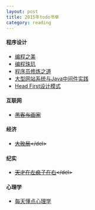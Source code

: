 ```yaml
---
layout: post  
title: 2015年todo书单
category: reading  
---
```


#### 程序设计

 * [编程之美](http://www.amazon.cn/%E7%BC%96%E7%A8%8B%E4%B9%8B%E7%BE%8E-%E5%BE%AE%E8%BD%AF%E6%8A%80%E6%9C%AF%E9%9D%A2%E8%AF%95%E5%BF%83%E5%BE%97-%E7%BC%96%E7%A8%8B%E4%B9%8B%E7%BE%8E-%E5%B0%8F%E7%BB%84/dp/B00FF1Y96K/ref=sr_1_1?ie=UTF8&qid=1425182879&sr=8-1&keywords=%E7%BC%96%E7%A8%8B%E4%B9%8B%E7%BE%8E)
 * [编程珠玑](http://www.amazon.cn/%E7%BC%96%E7%A8%8B%E7%8F%A0%E7%8E%91-%E4%B9%94%E6%81%A9%C2%B7%E6%9C%AC%E7%89%B9%E5%88%A9/dp/B00SFZH0DC/ref=sr_1_1?ie=UTF8&qid=1425182974&sr=8-1&keywords=%E7%BC%96%E7%A8%8B%E7%8F%A0%E7%8E%91)
 * [程序员修炼之道](http://www.amazon.cn/%E7%A8%8B%E5%BA%8F%E5%91%98%E4%BF%AE%E7%82%BC%E4%B9%8B%E9%81%93-%E4%BB%8E%E5%B0%8F%E5%B7%A5%E5%88%B0%E4%B8%93%E5%AE%B6-%E4%BA%A8%E7%89%B9/dp/B004GV08CY/ref=sr_1_1?ie=UTF8&qid=1425183026&sr=8-1&keywords=%E7%A8%8B%E5%BA%8F%E5%91%98%E4%BF%AE%E7%82%BC%E4%B9%8B%E9%81%93)
 * [大型网站系统与Java中间件实践](http://www.amazon.cn/%E5%A4%A7%E5%9E%8B%E7%BD%91%E7%AB%99%E7%B3%BB%E7%BB%9F%E4%B8%8EJava%E4%B8%AD%E9%97%B4%E4%BB%B6%E5%AE%9E%E8%B7%B5-%E6%9B%BE%E5%AE%AA%E6%9D%B0/dp/B00JU5C2N4/ref=sr_1_1?ie=UTF8&qid=1425183074&sr=8-1&keywords=%E5%A4%A7%E5%9E%8B%E7%BD%91%E7%AB%99%E7%B3%BB%E7%BB%9F%E4%B8%8EJava%E4%B8%AD%E9%97%B4%E4%BB%B6%E5%AE%9E%E8%B7%B5)
 * [Head First设计模式](http://www.amazon.cn/Head-First%E8%AE%BE%E8%AE%A1%E6%A8%A1%E5%BC%8F-%E5%BC%97%E9%87%8C%E6%9B%BC/dp/B0011FBU34/ref=sr_1_1?ie=UTF8&qid=1425183106&sr=8-1&keywords=Head+First%E8%AE%BE%E8%AE%A1%E6%A8%A1%E5%BC%8F)
 
 
#### 互联网

 * <del>[黑客与画家](http://www.amazon.cn/%E9%BB%91%E5%AE%A2%E4%B8%8E%E7%94%BB%E5%AE%B6-%E7%A1%85%E8%B0%B7%E5%88%9B%E4%B8%9A%E4%B9%8B%E7%88%B6Paul-Graham%E6%96%87%E9%9B%86-Paul-Graham/dp/B00ALPRKH0/ref=sr_1_1?ie=UTF8&qid=1425183218&sr=8-1&keywords=%E9%BB%91%E5%AE%A2%E4%B8%8E%E7%94%BB%E5%AE%B6)</del>
 
#### 经济

 * <del>[大败局](http://www.amazon.cn/gp/product/B0089LOC56?psc=1&ref_=oh_aui_d_detailpage_o08_)</del>
 
#### 纪实

 *  <del>[天才在左疯子在右](http://www.amazon.cn/gp/product/B00HCXK8LY?psc=1&ref_=oh_aui_d_detailpage_o08_)</del>
 
#### 心理学

 * [每天懂点心理学](http://www.amazon.cn/gp/product/B00JFLORSG?psc=1&ref_=oh_aui_d_detailpage_o07_)
